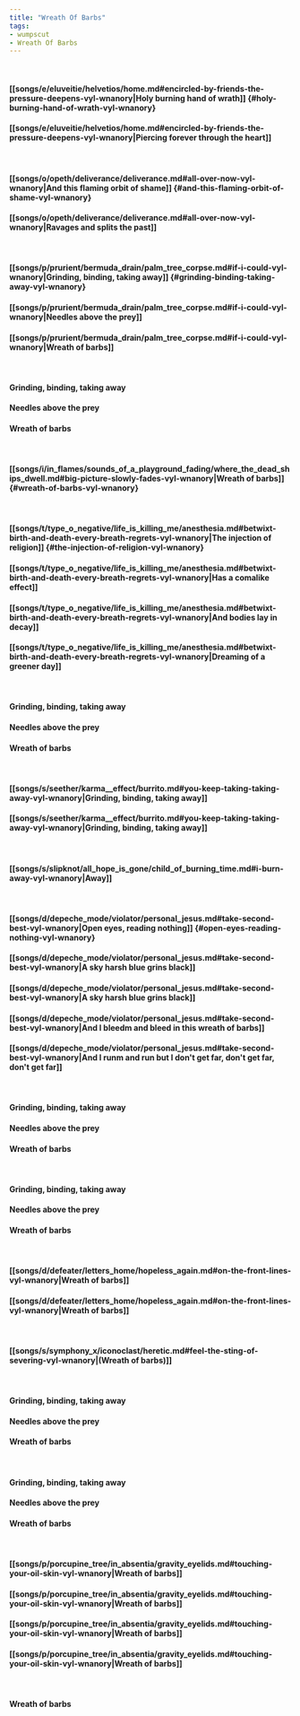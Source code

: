 ```yaml
---
title: "Wreath Of Barbs"
tags:
- wumpscut
- Wreath Of Barbs
---
```

&nbsp;
#### [[songs/e/eluveitie/helvetios/home.md#encircled-by-friends-the-pressure-deepens-vyl-wnanory|Holy burning hand of wrath]] {#holy-burning-hand-of-wrath-vyl-wnanory}
#### [[songs/e/eluveitie/helvetios/home.md#encircled-by-friends-the-pressure-deepens-vyl-wnanory|Piercing forever through the heart]]
&nbsp;
#### [[songs/o/opeth/deliverance/deliverance.md#all-over-now-vyl-wnanory|And this flaming orbit of shame]] {#and-this-flaming-orbit-of-shame-vyl-wnanory}
#### [[songs/o/opeth/deliverance/deliverance.md#all-over-now-vyl-wnanory|Ravages and splits the past]]
&nbsp;
#### [[songs/p/prurient/bermuda_drain/palm_tree_corpse.md#if-i-could-vyl-wnanory|Grinding, binding, taking away]] {#grinding-binding-taking-away-vyl-wnanory}
#### [[songs/p/prurient/bermuda_drain/palm_tree_corpse.md#if-i-could-vyl-wnanory|Needles above the prey]]
#### [[songs/p/prurient/bermuda_drain/palm_tree_corpse.md#if-i-could-vyl-wnanory|Wreath of barbs]]
&nbsp;
#### Grinding, binding, taking away
#### Needles above the prey
#### Wreath of barbs
&nbsp;
#### [[songs/i/in_flames/sounds_of_a_playground_fading/where_the_dead_ships_dwell.md#big-picture-slowly-fades-vyl-wnanory|Wreath of barbs]] {#wreath-of-barbs-vyl-wnanory}
&nbsp;
#### [[songs/t/type_o_negative/life_is_killing_me/anesthesia.md#betwixt-birth-and-death-every-breath-regrets-vyl-wnanory|The injection of religion]] {#the-injection-of-religion-vyl-wnanory}
#### [[songs/t/type_o_negative/life_is_killing_me/anesthesia.md#betwixt-birth-and-death-every-breath-regrets-vyl-wnanory|Has a comalike effect]]
#### [[songs/t/type_o_negative/life_is_killing_me/anesthesia.md#betwixt-birth-and-death-every-breath-regrets-vyl-wnanory|And bodies lay in decay]]
#### [[songs/t/type_o_negative/life_is_killing_me/anesthesia.md#betwixt-birth-and-death-every-breath-regrets-vyl-wnanory|Dreaming of a greener day]]
&nbsp;
#### Grinding, binding, taking away
#### Needles above the prey
#### Wreath of barbs
&nbsp;
#### [[songs/s/seether/karma__effect/burrito.md#you-keep-taking-taking-away-vyl-wnanory|Grinding, binding, taking away]]
#### [[songs/s/seether/karma__effect/burrito.md#you-keep-taking-taking-away-vyl-wnanory|Grinding, binding, taking away]]
&nbsp;
#### [[songs/s/slipknot/all_hope_is_gone/child_of_burning_time.md#i-burn-away-vyl-wnanory|Away]]
&nbsp;
#### [[songs/d/depeche_mode/violator/personal_jesus.md#take-second-best-vyl-wnanory|Open eyes, reading nothing]] {#open-eyes-reading-nothing-vyl-wnanory}
#### [[songs/d/depeche_mode/violator/personal_jesus.md#take-second-best-vyl-wnanory|A sky harsh blue grins black]]
#### [[songs/d/depeche_mode/violator/personal_jesus.md#take-second-best-vyl-wnanory|A sky harsh blue grins black]]
#### [[songs/d/depeche_mode/violator/personal_jesus.md#take-second-best-vyl-wnanory|And I bleedm and bleed in this wreath of barbs]]
#### [[songs/d/depeche_mode/violator/personal_jesus.md#take-second-best-vyl-wnanory|And I runm and run but I don't get far, don't get far, don't get far]]
&nbsp;
#### Grinding, binding, taking away
#### Needles above the prey
#### Wreath of barbs
&nbsp;
#### Grinding, binding, taking away
#### Needles above the prey
#### Wreath of barbs
&nbsp;
#### [[songs/d/defeater/letters_home/hopeless_again.md#on-the-front-lines-vyl-wnanory|Wreath of barbs]]
#### [[songs/d/defeater/letters_home/hopeless_again.md#on-the-front-lines-vyl-wnanory|Wreath of barbs]]
&nbsp;
#### [[songs/s/symphony_x/iconoclast/heretic.md#feel-the-sting-of-severing-vyl-wnanory|(Wreath of barbs)]]
&nbsp;
#### Grinding, binding, taking away
#### Needles above the prey
#### Wreath of barbs
&nbsp;
#### Grinding, binding, taking away
#### Needles above the prey
#### Wreath of barbs
&nbsp;
#### [[songs/p/porcupine_tree/in_absentia/gravity_eyelids.md#touching-your-oil-skin-vyl-wnanory|Wreath of barbs]]
#### [[songs/p/porcupine_tree/in_absentia/gravity_eyelids.md#touching-your-oil-skin-vyl-wnanory|Wreath of barbs]]
#### [[songs/p/porcupine_tree/in_absentia/gravity_eyelids.md#touching-your-oil-skin-vyl-wnanory|Wreath of barbs]]
#### [[songs/p/porcupine_tree/in_absentia/gravity_eyelids.md#touching-your-oil-skin-vyl-wnanory|Wreath of barbs]]
&nbsp;
#### Wreath of barbs
